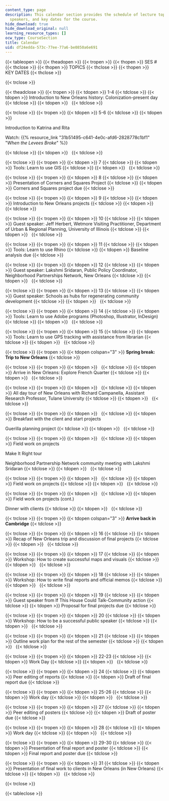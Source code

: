 ```yaml
---
content_type: page
description: This calendar section provides the schedule of lecture topics, guest
  speakers, and key dates for the course.
hide_download: true
hide_download_original: null
learning_resource_types: []
ocw_type: CourseSection
title: Calendar
uid: df24edda-573c-77ee-77a6-be0850a6e691
---
```


{{< tableopen >}}
{{< theadopen >}}
{{< tropen >}}
{{< thopen >}}
SES #
{{< thclose >}}
{{< thopen >}}
TOPICS
{{< thclose >}}
{{< thopen >}}
KEY DATES
{{< thclose >}}

{{< trclose >}}

{{< theadclose >}}
{{< tropen >}}
{{< tdopen >}}
1-4
{{< tdclose >}}
{{< tdopen >}}
Introduction to New Orleans history: Colonization-present day
{{< tdclose >}}
{{< tdopen >}}
 
{{< tdclose >}}

{{< trclose >}}
{{< tropen >}}
{{< tdopen >}}
5-6
{{< tdclose >}}
{{< tdopen >}}


Introduction to Katrina and Rita

Watch: {{% resource_link "31b51495-c641-4e0c-afd6-2828778c1bf1" "_When the Levees Broke_" %}}


{{< tdclose >}}
{{< tdopen >}}
 
{{< tdclose >}}

{{< trclose >}}
{{< tropen >}}
{{< tdopen >}}
7
{{< tdclose >}}
{{< tdopen >}}
Tools: Learn to use GIS
{{< tdclose >}}
{{< tdopen >}}
 
{{< tdclose >}}

{{< trclose >}}
{{< tropen >}}
{{< tdopen >}}
8
{{< tdclose >}}
{{< tdopen >}}
Presentation of Corners and Squares Project
{{< tdclose >}}
{{< tdopen >}}
Corners and Squares project due
{{< tdclose >}}

{{< trclose >}}
{{< tropen >}}
{{< tdopen >}}
9
{{< tdclose >}}
{{< tdopen >}}
Introduction to New Orleans projects
{{< tdclose >}}
{{< tdopen >}}
 
{{< tdclose >}}

{{< trclose >}}
{{< tropen >}}
{{< tdopen >}}
10
{{< tdclose >}}
{{< tdopen >}}
Guest speaker: Jeff Herbert, Wetmore Visiting Practitioner, Department of Urban & Regional Planning, University of Illinois
{{< tdclose >}}
{{< tdopen >}}
 
{{< tdclose >}}

{{< trclose >}}
{{< tropen >}}
{{< tdopen >}}
11
{{< tdclose >}}
{{< tdopen >}}
Tools: Learn to use Rhino
{{< tdclose >}}
{{< tdopen >}}
Baseline analysis due
{{< tdclose >}}

{{< trclose >}}
{{< tropen >}}
{{< tdopen >}}
12
{{< tdclose >}}
{{< tdopen >}}
Guest speaker: Lakshmi Sridaran, Public Policy Coordinator, Neighborhood Partnerships Network, New Orleans
{{< tdclose >}}
{{< tdopen >}}
 
{{< tdclose >}}

{{< trclose >}}
{{< tropen >}}
{{< tdopen >}}
13
{{< tdclose >}}
{{< tdopen >}}
Guest speaker: Schools as hubs for regenerating community development
{{< tdclose >}}
{{< tdopen >}}
 
{{< tdclose >}}

{{< trclose >}}
{{< tropen >}}
{{< tdopen >}}
14
{{< tdclose >}}
{{< tdopen >}}
Tools: Learn to use Adobe programs (Photoshop, Illustrator, InDesign)
{{< tdclose >}}
{{< tdopen >}}
 
{{< tdclose >}}

{{< trclose >}}
{{< tropen >}}
{{< tdopen >}}
15
{{< tdclose >}}
{{< tdopen >}}
Tools: Learn to use GPS tracking with assistance from librarian
{{< tdclose >}}
{{< tdopen >}}
 
{{< tdclose >}}

{{< trclose >}}
{{< tropen >}}
{{< tdopen colspan="3" >}}
**Spring break: Trip to New Orleans**
{{< tdclose >}}

{{< trclose >}}
{{< tropen >}}
{{< tdopen >}}
 
{{< tdclose >}}
{{< tdopen >}}
Arrive in New Orleans: Explore French Quarter
{{< tdclose >}}
{{< tdopen >}}
 
{{< tdclose >}}

{{< trclose >}}
{{< tropen >}}
{{< tdopen >}}
 
{{< tdclose >}}
{{< tdopen >}}
All day tour of New Orleans with Richard Campanella, Assistant Research Professor, Tulane University
{{< tdclose >}}
{{< tdopen >}}
 
{{< tdclose >}}

{{< trclose >}}
{{< tropen >}}
{{< tdopen >}}
 
{{< tdclose >}}
{{< tdopen >}}
Breakfast with the client and start projects  
  
Guerilla planning project
{{< tdclose >}}
{{< tdopen >}}
 
{{< tdclose >}}

{{< trclose >}}
{{< tropen >}}
{{< tdopen >}}
 
{{< tdclose >}}
{{< tdopen >}}
Field work on projects  
  
Make It Right tour  
  
Neighborhood Partnership Network community meeting with Lakshmi Sridaran
{{< tdclose >}}
{{< tdopen >}}
 
{{< tdclose >}}

{{< trclose >}}
{{< tropen >}}
{{< tdopen >}}
 
{{< tdclose >}}
{{< tdopen >}}
Field work on projects
{{< tdclose >}}
{{< tdopen >}}
 
{{< tdclose >}}

{{< trclose >}}
{{< tropen >}}
{{< tdopen >}}
 
{{< tdclose >}}
{{< tdopen >}}
Field work on projects (cont.)  
  
Dinner with clients
{{< tdclose >}}
{{< tdopen >}}
 
{{< tdclose >}}

{{< trclose >}}
{{< tropen >}}
{{< tdopen colspan="3" >}}
**Arrive back in Cambridge**
{{< tdclose >}}

{{< trclose >}}
{{< tropen >}}
{{< tdopen >}}
16
{{< tdclose >}}
{{< tdopen >}}
Recap of New Orleans trip and discussion of final projects
{{< tdclose >}}
{{< tdopen >}}
 
{{< tdclose >}}

{{< trclose >}}
{{< tropen >}}
{{< tdopen >}}
17
{{< tdclose >}}
{{< tdopen >}}
Workshop: How to create successful maps and visuals
{{< tdclose >}}
{{< tdopen >}}
 
{{< tdclose >}}

{{< trclose >}}
{{< tropen >}}
{{< tdopen >}}
18
{{< tdclose >}}
{{< tdopen >}}
Workshop: How to write final reports and official memos
{{< tdclose >}}
{{< tdopen >}}
 
{{< tdclose >}}

{{< trclose >}}
{{< tropen >}}
{{< tdopen >}}
19
{{< tdclose >}}
{{< tdopen >}}
Guest speaker from If This House Could Talk-Community action
{{< tdclose >}}
{{< tdopen >}}
Proposal for final projects due
{{< tdclose >}}

{{< trclose >}}
{{< tropen >}}
{{< tdopen >}}
20
{{< tdclose >}}
{{< tdopen >}}
Workshop: How to be a successful public speaker
{{< tdclose >}}
{{< tdopen >}}
 
{{< tdclose >}}

{{< trclose >}}
{{< tropen >}}
{{< tdopen >}}
21
{{< tdclose >}}
{{< tdopen >}}
Outline work plan for the rest of the semester
{{< tdclose >}}
{{< tdopen >}}
 
{{< tdclose >}}

{{< trclose >}}
{{< tropen >}}
{{< tdopen >}}
22-23
{{< tdclose >}}
{{< tdopen >}}
Work Day
{{< tdclose >}}
{{< tdopen >}}
 
{{< tdclose >}}

{{< trclose >}}
{{< tropen >}}
{{< tdopen >}}
24
{{< tdclose >}}
{{< tdopen >}}
Peer editing of reports
{{< tdclose >}}
{{< tdopen >}}
Draft of final report due
{{< tdclose >}}

{{< trclose >}}
{{< tropen >}}
{{< tdopen >}}
25-26
{{< tdclose >}}
{{< tdopen >}}
Work day
{{< tdclose >}}
{{< tdopen >}}
 
{{< tdclose >}}

{{< trclose >}}
{{< tropen >}}
{{< tdopen >}}
27
{{< tdclose >}}
{{< tdopen >}}
Peer editing of posters
{{< tdclose >}}
{{< tdopen >}}
Draft of poster due
{{< tdclose >}}

{{< trclose >}}
{{< tropen >}}
{{< tdopen >}}
28
{{< tdclose >}}
{{< tdopen >}}
Work day
{{< tdclose >}}
{{< tdopen >}}
 
{{< tdclose >}}

{{< trclose >}}
{{< tropen >}}
{{< tdopen >}}
29-30
{{< tdclose >}}
{{< tdopen >}}
Presentation of final report and poster
{{< tdclose >}}
{{< tdopen >}}
Final report and poster due
{{< tdclose >}}

{{< trclose >}}
{{< tropen >}}
{{< tdopen >}}
31
{{< tdclose >}}
{{< tdopen >}}
Presentation of final work to clients in New Orleans (in New Orleans)
{{< tdclose >}}
{{< tdopen >}}
 
{{< tdclose >}}

{{< trclose >}}

{{< tableclose >}}